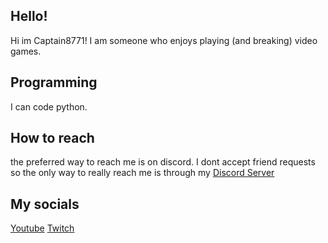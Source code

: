 ## Hello!
Hi im Captain8771! 
I am someone who enjoys playing (and breaking) video games.

## Programming
I can code python.

## How to reach
the preferred way to reach me is on discord. I dont accept friend requests so the only way to really reach me is through my [Discord Server](https://discord.gg/qWrFPDTCRz)

## My socials
[Youtube](https://www.youtube.com/channel/UCug4x3ILp2jgS3G0wfZFd6g)
[Twitch](https://www.twitch.tv/thecaptain8771)
